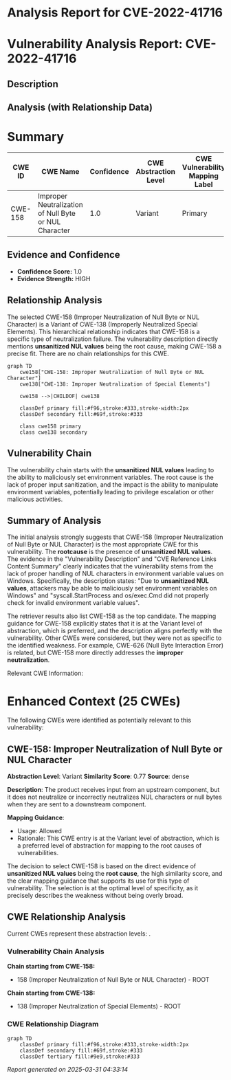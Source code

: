 # Analysis Report for CVE-2022-41716

# Vulnerability Analysis Report: CVE-2022-41716

## Description



## Analysis (with Relationship Data)

# Summary
| CWE ID | CWE Name | Confidence | CWE Abstraction Level | CWE Vulnerability Mapping Label | CWE-Vulnerability Mapping Notes |
|---|---|---|---|---|---|
| CWE-158 | Improper Neutralization of Null Byte or NUL Character | 1.0 | Variant | Primary | Allowed |

## Evidence and Confidence

*   **Confidence Score:** 1.0
*   **Evidence Strength:** HIGH

## Relationship Analysis
The selected CWE-158 (Improper Neutralization of Null Byte or NUL Character) is a Variant of CWE-138 (Improperly Neutralized Special Elements). This hierarchical relationship indicates that CWE-158 is a specific type of neutralization failure. The vulnerability description directly mentions **unsanitized NUL values** being the root cause, making CWE-158 a precise fit. There are no chain relationships for this CWE.

```mermaid
graph TD
    cwe158["CWE-158: Improper Neutralization of Null Byte or NUL Character"]
    cwe138["CWE-138: Improper Neutralization of Special Elements"]
    
    cwe158 -->|CHILDOF| cwe138
    
    classDef primary fill:#f96,stroke:#333,stroke-width:2px
    classDef secondary fill:#69f,stroke:#333
    
    class cwe158 primary
    class cwe138 secondary
```

## Vulnerability Chain
The vulnerability chain starts with the **unsanitized NUL values** leading to the ability to maliciously set environment variables. The root cause is the lack of proper input sanitization, and the impact is the ability to manipulate environment variables, potentially leading to privilege escalation or other malicious activities.

## Summary of Analysis
The initial analysis strongly suggests that CWE-158 (Improper Neutralization of Null Byte or NUL Character) is the most appropriate CWE for this vulnerability. The **rootcause** is the presence of **unsanitized NUL values**. The evidence in the "Vulnerability Description" and "CVE Reference Links Content Summary" clearly indicates that the vulnerability stems from the lack of proper handling of NUL characters in environment variable values on Windows. Specifically, the description states: "Due to **unsanitized NUL values**, attackers may be able to maliciously set environment variables on Windows" and "syscall.StartProcess and os/exec.Cmd did not properly check for invalid environment variable values".

The retriever results also list CWE-158 as the top candidate. The mapping guidance for CWE-158 explicitly states that it is at the Variant level of abstraction, which is preferred, and the description aligns perfectly with the vulnerability. Other CWEs were considered, but they were not as specific to the identified weakness. For example, CWE-626 (Null Byte Interaction Error) is related, but CWE-158 more directly addresses the **improper neutralization**.

Relevant CWE Information:

# Enhanced Context (25 CWEs)
The following CWEs were identified as potentially relevant to this vulnerability:

## CWE-158: Improper Neutralization of Null Byte or NUL Character
**Abstraction Level**: Variant
**Similarity Score**: 0.77
**Source**: dense

**Description**:
The product receives input from an upstream component, but it does not neutralize or incorrectly neutralizes NUL characters or null bytes when they are sent to a downstream component.

**Mapping Guidance**:
- Usage: Allowed
- Rationale: This CWE entry is at the Variant level of abstraction, which is a preferred level of abstraction for mapping to the root causes of vulnerabilities.

The decision to select CWE-158 is based on the direct evidence of **unsanitized NUL values** being the **root cause**, the high similarity score, and the clear mapping guidance that supports its use for this type of vulnerability. The selection is at the optimal level of specificity, as it precisely describes the weakness without being overly broad.


## CWE Relationship Analysis

Current CWEs represent these abstraction levels: .


### Vulnerability Chain Analysis

**Chain starting from CWE-158:**
- 158 (Improper Neutralization of Null Byte or NUL Character) - ROOT


**Chain starting from CWE-138:**
- 138 (Improper Neutralization of Special Elements) - ROOT



### CWE Relationship Diagram

```mermaid
graph TD
    classDef primary fill:#f96,stroke:#333,stroke-width:2px
    classDef secondary fill:#69f,stroke:#333
    classDef tertiary fill:#9e9,stroke:#333
```



*Report generated on 2025-03-31 04:33:14*
